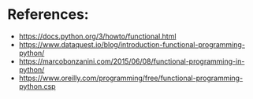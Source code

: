 # References:
- https://docs.python.org/3/howto/functional.html
- https://www.dataquest.io/blog/introduction-functional-programming-python/
- https://marcobonzanini.com/2015/06/08/functional-programming-in-python/
- https://www.oreilly.com/programming/free/functional-programming-python.csp

